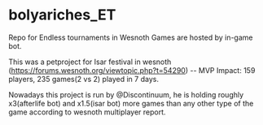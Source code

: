 # bolyariches_ET
Repo for Endless tournaments in Wesnoth
Games are hosted by in-game bot.

This was a petproject for Isar festival in wesnoth (https://forums.wesnoth.org/viewtopic.php?t=54290) -- MVP
Impact: 159 players, 235 games(2 vs 2) played in 7 days.

Nowadays this project is run by @Discontinuum, he is holding roughly x3(afterlife bot) and x1.5(isar bot) more
games than any other type of the game according to wesnoth multiplayer report.


